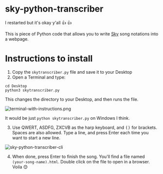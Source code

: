 # sky-python-transcriber
I restarted but it's okay y'all :+1: :+1:

This is piece of Python code that allows you to write [Sky](https://thatgamecompany.com/sky) song notations into a webpage.

# Instructions to install


1. Copy the `skytranscriber.py` file and save it to your Desktop
2. Open a Terminal and type:

```
cd Desktop
python3 skytranscriber.py
```

This changes the directory to your Desktop, and then runs the file.

![terminal-with-instructions.png](https://github.com/t1-tracey/sky-python-transcriber/blob/master/images/terminal-with-instructions.png)

It would be just `python skytranscriber.py` on Windows I think.

3. Use QWERT, ASDFG, ZXCVB as the harp keyboard, and <kbd>(</kbd><kbd>)</kbd> for brackets. Spaces are also allowed. Type a line, and press Enter each time you want to start a new line.

![sky-python-transcriber-cli](https://github.com/t1-tracey/sky-python-transcriber/blob/master/images/sky-python-transcriber.png)

4. When done, press Enter to finish the song. You'll find a file named `(your-song-name).html`. Double click on the file to open in a browser. Voila :blush:
